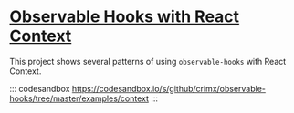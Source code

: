 # [Observable Hooks with React Context](https://github.com/crimx/observable-hooks/tree/master/examples/context)

This project shows several patterns of using `observable-hooks` with React Context.

::: codesandbox https://codesandbox.io/s/github/crimx/observable-hooks/tree/master/examples/context
:::
